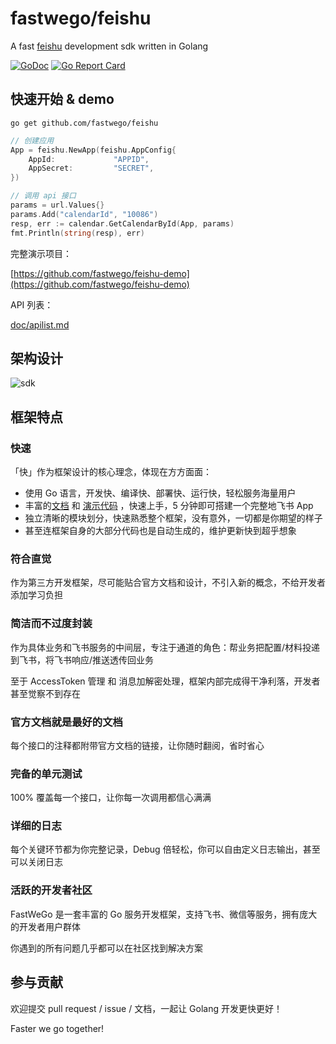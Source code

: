 # fastwego/feishu

A fast [feishu](https://open.feishu.cn/) development sdk written in Golang

[![GoDoc](https://pkg.go.dev/badge/github.com/fastwego/feishu?status.svg)](https://pkg.go.dev/github.com/fastwego/feishu?tab=doc)
[![Go Report Card](https://goreportcard.com/badge/github.com/fastwego/feishu)](https://goreportcard.com/report/github.com/fastwego/feishu)

## 快速开始 & demo

```shell script
go get github.com/fastwego/feishu
```
```go
// 创建应用
App = feishu.NewApp(feishu.AppConfig{
    AppId:             "APPID",
    AppSecret:         "SECRET",
})

// 调用 api 接口
params = url.Values{}
params.Add("calendarId", "10086")
resp, err := calendar.GetCalendarById(App, params)
fmt.Println(string(resp), err)
```

完整演示项目：

[https://github.com/fastwego/feishu-demo](https://github.com/fastwego/feishu-demo)

API 列表：

[doc/apilist.md](doc/apilist.md)

## 架构设计

![sdk](./doc/img/sdk.jpg)

## 框架特点

### 快速

「快」作为框架设计的核心理念，体现在方方面面：

- 使用 Go 语言，开发快、编译快、部署快、运行快，轻松服务海量用户
- 丰富的[文档](https://pkg.go.dev/github.com/fastwego/feishu) 和 [演示代码](https://github.com/fastwego/feishu-demo) ，快速上手，5 分钟即可搭建一个完整地飞书 App
- 独立清晰的模块划分，快速熟悉整个框架，没有意外，一切都是你期望的样子
- 甚至连框架自身的大部分代码也是自动生成的，维护更新快到超乎想象

### 符合直觉

作为第三方开发框架，尽可能贴合官方文档和设计，不引入新的概念，不给开发者添加学习负担

### 简洁而不过度封装

作为具体业务和飞书服务的中间层，专注于通道的角色：帮业务把配置/材料投递到飞书，将飞书响应/推送透传回业务

至于 AccessToken 管理 和 消息加解密处理，框架内部完成得干净利落，开发者甚至觉察不到存在

### 官方文档就是最好的文档

每个接口的注释都附带官方文档的链接，让你随时翻阅，省时省心

### 完备的单元测试

100% 覆盖每一个接口，让你每一次调用都信心满满

### 详细的日志

每个关键环节都为你完整记录，Debug 倍轻松，你可以自由定义日志输出，甚至可以关闭日志

### 活跃的开发者社区

FastWeGo 是一套丰富的 Go 服务开发框架，支持飞书、微信等服务，拥有庞大的开发者用户群体

你遇到的所有问题几乎都可以在社区找到解决方案

## 参与贡献

欢迎提交 pull request / issue / 文档，一起让 Golang 开发更快更好！

Faster we go together!
